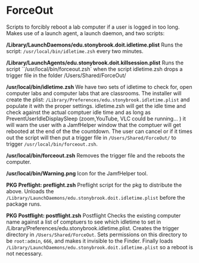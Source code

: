 # ForceOut
 Scripts to forcibly reboot a lab computer if a user is logged in too long.
 Makes use of a launch agent, a launch daemon, and two scripts:

**/Library/LaunchDaemons/edu.stonybrook.doit.idletime.plist**
	Runs the script: `/usr/local/bin/idletime.zsh` every two minutes.

**/Library/LaunchAgents/edu.stonybrook.doit.killsession.plist**
	Runs the script ``/usr/local/bin/forceout.zsh` when the script idletime.zsh drops a trigger file in the folder /Users/Shared/ForceOut/

**/usr/local/bin/idletime.zsh**
	We have two sets of idletime to check for, open computer labs and computer labs that are classrooms. The installer will create the plist: `/Library/Preferences/edu.stonybrook.idletime.plist` and populate it with the proper settings. idletime.zsh will get the idle time and check against the actual comptuer idle time and as long as PreventUserIdleDisplaySleep (zoom,YouTube, VLC could be running... ) it will warn the user with a JamfHelper window that the comptuer will get rebooted at the end of the the countdown. The user can cancel or if it times out the script will then put a trigger file in `/Users/Shared/ForceOut/` to trigger `/usr/local/bin/forceout.zsh`.

**/usr/local/bin/forceout.zsh**
	Removes the trigger file and the reboots the computer.
	
**/usr/local/bin/Warning.png**
	Icon for the JamfHelper tool.
	
**PKG Preflight: preflight.zsh**
	Preflight script for the pkg to distribute the above. Unloads the `/Library/LaunchDaemons/edu.stonybrook.doit.idletime.plist` before the package runs.
	
**PKG Postflight: postflight.zsh**
	Postflight Checks the existing computer name against a list of comptuers to see which idletime to set in /Library/Preferences/edu.stonybrook.idletime.plist. Creates the trigger directory in `/Users/Shared/ForceOut`. Sets permissions on this directory to be `root:admin`, `666`, and makes it invisible to the Finder. Finally loads `/Library/LaunchDaemons/edu.stonybrook.doit.idletime.plist` so a reboot is not necessary.

